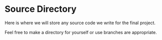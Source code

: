 Source Directory
=========

Here is where we will store any source code we write for the final project.

Feel free to make a directory for yourself or use branches are appropriate.